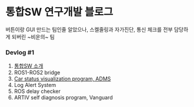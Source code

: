 # 통합SW 연구개발 블로그

버튼이랑 GUI 만드는 팀인줄 알았으나, 스켈줄링과 자가진단, 통신 체크를 전부 담당하게 되버린 ~비운의~ 팀

### Devlog #1 <br/>  
1. [통합SW 소개](introduction.md)  
2. ROS1-ROS2 bridge  
3. [Car status visualization program, ADMS](ADMS.md)  
4. Log Alert System  
5. ROS delay checker  
6. ARTIV self diagnosis program, Vanguard  

